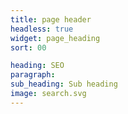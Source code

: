 ```yaml
---
title: page header
headless: true
widget: page_heading
sort: 00

heading: SEO
paragraph: 
sub_heading: Sub heading
image: search.svg
---
```

